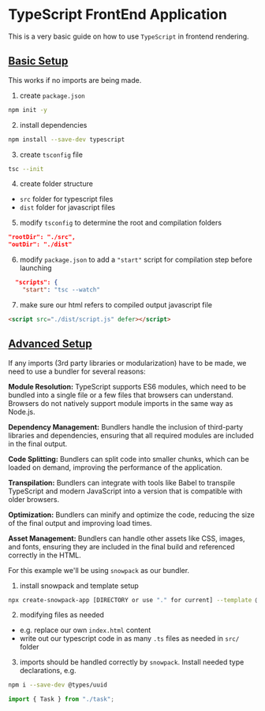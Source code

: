 # TypeScript FrontEnd Application

This is a very basic guide on how to use `TypeScript` in frontend rendering.

## [Basic Setup](./plain/)

This works if no imports are being made.

1. create `package.json`

```bash
npm init -y
```

2. install dependencies

```bash
npm install --save-dev typescript
```

3. create `tsconfig` file

```bash
tsc --init
```

4. create folder structure

- `src` folder for typescript files
- `dist` folder for javascript files

5. modify `tsconfig` to determine the root and compilation folders

```json
"rootDir": "./src",
"outDir": "./dist"
```

6. modify `package.json` to add a `"start"` script for compilation step before launching

```json
  "scripts": {
    "start": "tsc --watch"
```

7. make sure our html refers to compiled output javascript file

```html
<script src="./dist/script.js" defer></script>
```

## [Advanced Setup](./with_Snowpack/)

If any imports (3rd party libraries or modularization) have to be made, we need to use a bundler for several reasons:

**Module Resolution:** TypeScript supports ES6 modules, which need to be bundled into a single file or a few files that browsers can understand. Browsers do not natively support module imports in the same way as Node.js.

**Dependency Management:** Bundlers handle the inclusion of third-party libraries and dependencies, ensuring that all required modules are included in the final output.

**Code Splitting:** Bundlers can split code into smaller chunks, which can be loaded on demand, improving the performance of the application.

**Transpilation:** Bundlers can integrate with tools like Babel to transpile TypeScript and modern JavaScript into a version that is compatible with older browsers.

**Optimization:** Bundlers can minify and optimize the code, reducing the size of the final output and improving load times.

**Asset Management:** Bundlers can handle other assets like CSS, images, and fonts, ensuring they are included in the final build and referenced correctly in the HTML.

For this example we'll be using `snowpack` as our bundler.

1. install snowpack and template setup

```bash
npx create-snowpack-app [DIRECTORY or use "." for current] --template @snowpack/app-template-blank-typescript
```

2. modifying files as needed

- e.g. replace our own `index.html` content
- write out our typescript code in as many `.ts` files as needed in `src/` folder

3. imports should be handled correctly by `snowpack`.
   Install needed type declarations, e.g.

```bash
npm i --save-dev @types/uuid
```

```typescript
import { Task } from "./task";
```
